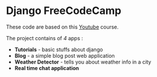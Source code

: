 # Django FreeCodeCamp

These code are based on this [Youtube](https://www.youtube.com/watch?v=jBzwzrDvZ18) course.

The project contains of *4* apps :
- **Tutorials** - basic stuffs about django
- **Blog** - a simple blog post web application
- **Weather Detector** - tells you about weather info in a city
- **Real time chat application**
